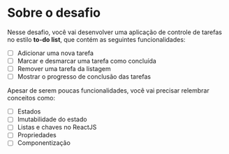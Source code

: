 # Sobre o desafio

Nesse desafio, você vai desenvolver uma aplicação de controle de tarefas no estilo **to-do list**, que contém as seguintes funcionalidades:

- [ ] Adicionar uma nova tarefa
- [ ] Marcar e desmarcar uma tarefa como concluída
- [ ] Remover uma tarefa da listagem
- [ ] Mostrar o progresso de conclusão das tarefas

Apesar de serem poucas funcionalidades, você vai precisar relembrar conceitos como:

- [ ] Estados
- [ ] Imutabilidade do estado
- [ ] Listas e chaves no ReactJS
- [ ] Propriedades
- [ ] Componentização